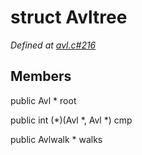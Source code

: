 # struct Avltree

*Defined at [avl.c#216](https://github.com/Harvey-OS/harvey/blob/main/avl.c#216)*

## Members

public Avl * root

public int (*)(Avl *, Avl *) cmp

public Avlwalk * walks



